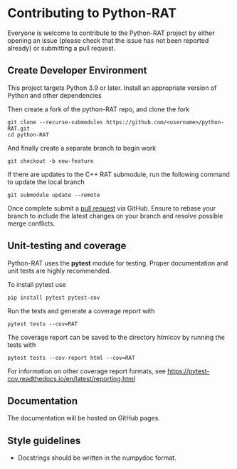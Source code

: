 Contributing to Python-RAT
==========================
Everyone is welcome to contribute to the Python-RAT project by either opening an issue (please check that the 
issue has not been reported already) or submitting a pull request.

Create Developer Environment
----------------------------
This project targets Python 3.9 or later. Install an appropriate version of Python and other dependencies

Then create a fork of the python-RAT repo, and clone the fork

    git clone --recurse-submodules https://github.com/<username>/python-RAT.git
    cd python-RAT

And finally create a separate branch to begin work

    git checkout -b new-feature

If there are updates to the C++ RAT submodule, run the following command to update the local branch

    git submodule update --remote

Once complete submit a [pull request](https://docs.github.com/en/pull-requests/collaborating-with-pull-requests/proposing-changes-to-your-work-with-pull-requests/creating-a-pull-request-from-a-fork) via GitHub. 
Ensure to rebase your branch to include the latest changes on your branch and resolve possible merge conflicts. 

Unit-testing and coverage
-------------------------
Python-RAT uses the **pytest** module for testing. Proper documentation and unit tests are highly recommended.

To install pytest use

    pip install pytest pytest-cov

Run the tests and generate a coverage report with

    pytest tests --cov=RAT

The coverage report can be saved to the directory htmlcov by running the tests with

    pytest tests --cov-report html --cov=RAT

For information on other coverage report formats, see https://pytest-cov.readthedocs.io/en/latest/reporting.html

Documentation
-------------
The documentation will be hosted on GitHub pages.

Style guidelines
----------------
* Docstrings should be written in the numpydoc format.
